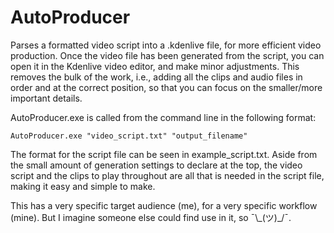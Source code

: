 # AutoProducer
Parses a formatted video script into a .kdenlive file, for more efficient video production.
Once the video file has been generated from the script, you can open it in the Kdenlive video editor, and make minor adjustments.
This removes the bulk of the work, i.e., adding all the clips and audio files in order and at the correct position, so that you can focus on the smaller/more important details.

AutoProducer.exe is called from the command line in the following format:
```
AutoProducer.exe "video_script.txt" "output_filename"
```
The format for the script file can be seen in example_script.txt.
Aside from the small amount of generation settings to declare at the top, the video script and the clips to play throughout are all that is needed in the script file, making it easy and simple to make.

This has a very specific target audience (me), for a very specific workflow (mine). But I imagine someone else could find use in it, so ¯\\\_(ツ)_/¯.
